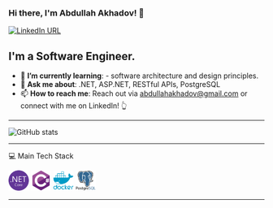 ### Hi there, I'm Abdullah Akhadov! 👋 

[![LinkedIn URL](https://img.shields.io/badge/LinkedIn-Connect-blue?logo=linkedin&style=for-the-badge)](https://www.linkedin.com/in/abdullah-akhadov/)

## **I'm a Software Engineer.**

- 🎯 **I’m currently learning**: - software architecture and design principles.
- 💬 **Ask me about**: .NET, ASP.NET, RESTful APIs, PostgreSQL
- 📫 **How to reach me**: Reach out via abdullahakhadov@gmail.com or connect with me on LinkedIn! 👆

<hr/>

![GitHub stats](https://github-readme-stats.vercel.app/api?username=akhadov&count_private=true&show_icons=true&hide=stars)

---
💻 Main Tech Stack

<img src="https://github.com/devicons/devicon/blob/master/icons/dotnetcore/dotnetcore-original.svg" alt="dotnet logo" width="40" height="40" /> <img src="https://github.com/devicons/devicon/blob/master/icons/csharp/csharp-original.svg" alt="csharp logo" width="40" height="40" /> <img src="https://github.com/devicons/devicon/blob/master/icons/docker/docker-plain-wordmark.svg" alt="csharp logo" width="40" height="40" /> <img src="https://raw.githubusercontent.com/devicons/devicon/master/icons/postgresql/postgresql-original-wordmark.svg" alt="postgresql" width="40" height="40"/>

---
